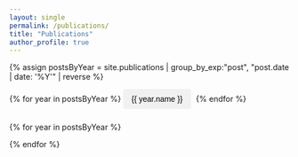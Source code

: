 ```yaml
---
layout: single
permalink: /publications/
title: "Publications"
author_profile: true
---
```


<!-- Style for the year buttons -->
<style>
  .year-tabs button {
    background-color: #f1f1f1; border: none; padding: 10px 15px;
    margin: 0 5px 10px 0; cursor: pointer; border-radius: 4px;
    transition: background-color 0.3s; font-size: 1em;
  }
  .year-tabs button:hover { background-color: #ddd; }
  .year-tabs button.active { background-color: #007bff; color: white; }
  .pub-panel { display: none; }
</style>

<!-- Logic to group posts and create the HTML structure -->
{% assign postsByYear = site.publications | group_by_exp:"post", "post.date | date: '%Y'" | reverse %}

<div class="year-tabs">
  {% for year in postsByYear %}
    <button class="year-button" onclick="showYear(this, '{{ year.name }}')">{{ year.name }}</button>
  {% endfor %}
</div>

{% for year in postsByYear %}
  <div id="panel-{{ year.name }}" class="pub-panel">
    {% for post in year.items %}
      <div style="margin-bottom: 2em; border-bottom: 1px solid #e5e5e5; padding-bottom: 1em;">
        {{ post.content }}
      </div>
    {% endfor %}
  </div>
{% endfor %}

<!-- This line loads your separate, reliable JavaScript file -->
<script src="/assets/js/custom-scripts.js"></script>